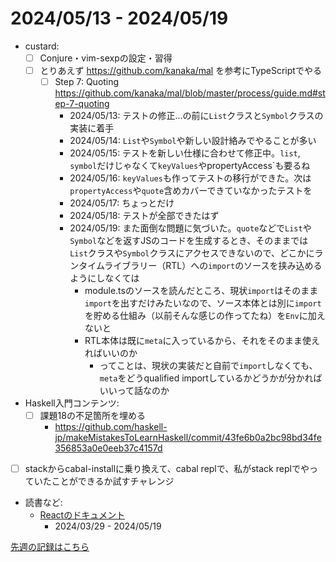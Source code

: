 # 2024/05/13 - 2024/05/19

- custard:
    - [ ] Conjure・vim-sexpの設定・習得
    - [ ] とりあえず <https://github.com/kanaka/mal> を参考にTypeScriptでやる
        - [ ] Step 7: Quoting <https://github.com/kanaka/mal/blob/master/process/guide.md#step-7-quoting>
            - 2024/05/13: テストの修正...の前に`List`クラスと`Symbol`クラスの実装に着手
            - 2024/05/14: `List`や`Symbol`や新しい設計絡みでやることが多い
            - 2024/05/15: テストを新しい仕様に合わせて修正中。`list`, `symbol`だけじゃなくて`keyValues`やpropertyAccess`も要るね
            - 2024/05/16: `keyValues`も作ってテストの移行ができた。次は`propertyAccess`や`quote`含めカバーできていなかったテストを
            - 2024/05/17: ちょっとだけ
            - 2024/05/18: テストが全部できたはず
            - 2024/05/19: また面倒な問題に気づいた。`quote`などで`List`や`Symbol`などを返すJSのコードを生成するとき、そのままでは`List`クラスや`Symbol`クラスにアクセスできないので、どこかにランタイムライブラリー（RTL）への`import`のソースを挟み込めるようにしなくては
                - module.tsのソースを読んだところ、現状`import`はそのまま`import`を出すだけみたいなので、ソース本体とは別に`import`を貯める仕組み（以前そんな感じの作ってたね）を`Env`に加えないと
                - RTL本体は既に`meta`に入っているから、それをそのまま使えればいいのか
                    - ってことは、現状の実装だと自前で`import`しなくても、`meta`をどうqualified importしているかどうかが分かればいいって話なのか
- Haskell入門コンテンツ:
    - [ ] 課題18の不足箇所を埋める
        - <https://github.com/haskell-jp/makeMistakesToLearnHaskell/commit/43fe6b0a2bc98bd34fe356853a0e0eeb37c4157d>
- [ ] stackからcabal-installに乗り換えて、cabal replで、私がstack replでやっていたことができるか試すチャレンジ
- 読書など:
    - [Reactのドキュメント](https://ja.react.dev/learn)
        - 2024/03/29 - 2024/05/19

[先週の記録はこちら](https://github.com/igrep/daily-commits/blob/63a5a635c4ab6fa896eb6c7a714ab499dabee649/yesterday.md)
